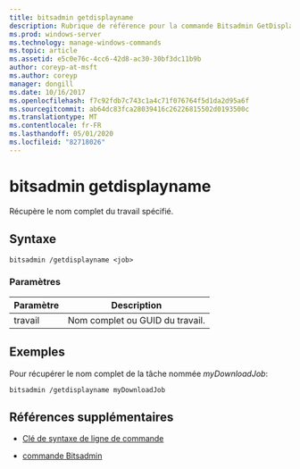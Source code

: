 ```yaml
---
title: bitsadmin getdisplayname
description: Rubrique de référence pour la commande Bitsadmin GetDisplayName, qui récupère le nom complet du travail spécifié.
ms.prod: windows-server
ms.technology: manage-windows-commands
ms.topic: article
ms.assetid: e5c0e76c-4cc6-42d8-ac30-30bf3dc11b9b
author: coreyp-at-msft
ms.author: coreyp
manager: dongill
ms.date: 10/16/2017
ms.openlocfilehash: f7c92fdb7c743c1a4c71f076764f5d1da2d95a6f
ms.sourcegitcommit: ab64dc83fca28039416c26226815502d0193500c
ms.translationtype: MT
ms.contentlocale: fr-FR
ms.lasthandoff: 05/01/2020
ms.locfileid: "82718026"
---
```

# <a name="bitsadmin-getdisplayname"></a>bitsadmin getdisplayname

Récupère le nom complet du travail spécifié.

## <a name="syntax"></a>Syntaxe

```
bitsadmin /getdisplayname <job>
```

### <a name="parameters"></a>Paramètres

| Paramètre | Description |
| -------------- | -------------- |
| travail | Nom complet ou GUID du travail. |

## <a name="examples"></a>Exemples

Pour récupérer le nom complet de la tâche nommée *myDownloadJob*:

```
bitsadmin /getdisplayname myDownloadJob
```

## <a name="additional-references"></a>Références supplémentaires

- [Clé de syntaxe de ligne de commande](command-line-syntax-key.md)

- [commande Bitsadmin](bitsadmin.md)
